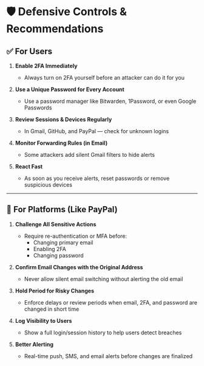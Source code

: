 # 🛡️ Defensive Controls & Recommendations

## ✅ For Users

1. **Enable 2FA Immediately**  
   - Always turn on 2FA yourself before an attacker can do it for you

2. **Use a Unique Password for Every Account**  
   - Use a password manager like Bitwarden, 1Password, or even Google Passwords

3. **Review Sessions & Devices Regularly**  
   - In Gmail, GitHub, and PayPal — check for unknown logins

4. **Monitor Forwarding Rules (in Email)**  
   - Some attackers add silent Gmail filters to hide alerts

5. **React Fast**  
   - As soon as you receive alerts, reset passwords or remove suspicious devices

---

## 🏢 For Platforms (Like PayPal)

1. **Challenge All Sensitive Actions**  
   - Require re-authentication or MFA before:
     - Changing primary email
     - Enabling 2FA
     - Changing password

2. **Confirm Email Changes with the Original Address**  
   - Never allow silent email switching without alerting the old email

3. **Hold Period for Risky Changes**  
   - Enforce delays or review periods when email, 2FA, and password are changed in short time

4. **Log Visibility to Users**  
   - Show a full login/session history to help users detect breaches

5. **Better Alerting**  
   - Real-time push, SMS, and email alerts before changes are finalized
